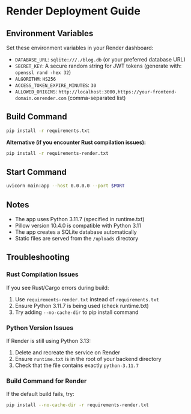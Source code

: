 # Render Deployment Guide

## Environment Variables

Set these environment variables in your Render dashboard:

- `DATABASE_URL`: `sqlite:///./blog.db` (or your preferred database URL)
- `SECRET_KEY`: A secure random string for JWT tokens (generate with: `openssl rand -hex 32`)
- `ALGORITHM`: `HS256`
- `ACCESS_TOKEN_EXPIRE_MINUTES`: `30`
- `ALLOWED_ORIGINS`: `http://localhost:3000,https://your-frontend-domain.onrender.com` (comma-separated list)

## Build Command

```bash
pip install -r requirements.txt
```

**Alternative (if you encounter Rust compilation issues):**
```bash
pip install -r requirements-render.txt
```

## Start Command

```bash
uvicorn main:app --host 0.0.0.0 --port $PORT
```

## Notes

- The app uses Python 3.11.7 (specified in runtime.txt)
- Pillow version 10.4.0 is compatible with Python 3.11
- The app creates a SQLite database automatically
- Static files are served from the `/uploads` directory

## Troubleshooting

### Rust Compilation Issues
If you see Rust/Cargo errors during build:
1. Use `requirements-render.txt` instead of `requirements.txt`
2. Ensure Python 3.11.7 is being used (check runtime.txt)
3. Try adding `--no-cache-dir` to pip install command

### Python Version Issues
If Render is still using Python 3.13:
1. Delete and recreate the service on Render
2. Ensure `runtime.txt` is in the root of your backend directory
3. Check that the file contains exactly `python-3.11.7`

### Build Command for Render
If the default build fails, try:
```bash
pip install --no-cache-dir -r requirements-render.txt
```
